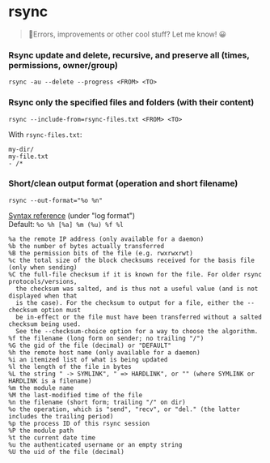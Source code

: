 # rsync

> 👋Errors, improvements or other cool stuff? Let me know! 😀


### Rsync update and delete, recursive, and preserve all (times, permissions, owner/group)

`rsync -au --delete --progress <FROM> <TO>`


### Rsync only the specified files and folders (with their content)

`rsync --include-from=rsync-files.txt <FROM> <TO>`

With `rsync-files.txt`:
```
my-dir/
my-file.txt
- /*
```


### Short/clean output format (operation and short filename)

`rsync --out-format="%o %n"`

[Syntax reference](https://download.samba.org/pub/rsync/rsyncd.conf.html) (under "log format")  
Default: `%o %h [%a] %m (%u) %f %l`

```
%a the remote IP address (only available for a daemon)
%b the number of bytes actually transferred
%B the permission bits of the file (e.g. rwxrwxrwt)
%c the total size of the block checksums received for the basis file (only when sending)
%C the full-file checksum if it is known for the file. For older rsync protocols/versions,
  the checksum was salted, and is thus not a useful value (and is not displayed when that
  is the case). For the checksum to output for a file, either the --checksum option must
  be in-effect or the file must have been transferred without a salted checksum being used.
  See the --checksum-choice option for a way to choose the algorithm.
%f the filename (long form on sender; no trailing "/")
%G the gid of the file (decimal) or "DEFAULT"
%h the remote host name (only available for a daemon)
%i an itemized list of what is being updated
%l the length of the file in bytes
%L the string " -> SYMLINK", " => HARDLINK", or "" (where SYMLINK or HARDLINK is a filename)
%m the module name
%M the last-modified time of the file
%n the filename (short form; trailing "/" on dir)
%o the operation, which is "send", "recv", or "del." (the latter includes the trailing period)
%p the process ID of this rsync session
%P the module path
%t the current date time
%u the authenticated username or an empty string
%U the uid of the file (decimal)
```
